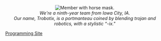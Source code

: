 <p align="center">
<image src="https://raw.githubusercontent.com/8696-Trobotix/.github/main/profile/horse.png" alt="Member with horse mask." /><br>
<i>We're a ninth-year team from Iowa City, IA.<br>Our name, Trobotix, is a portmanteau coined by blending trojan and robotics, with a stylistic “-ix."</i><br>

[Programming Site](https://8696-trobotix.github.io/)

</p>
